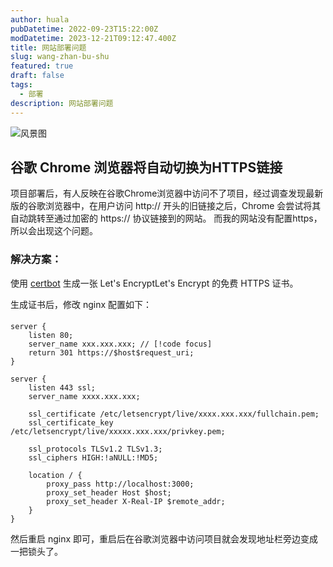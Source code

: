 ```yaml
---
author: huala
pubDatetime: 2022-09-23T15:22:00Z
modDatetime: 2023-12-21T09:12:47.400Z
title: 网站部署问题
slug: wang-zhan-bu-shu
featured: true
draft: false
tags:
  - 部署
description: 网站部署问题
---
```


![风景图](@assets/images/posts/image.webp)

## 谷歌 Chrome 浏览器将自动切换为HTTPS链接

项目部署后，有人反映在谷歌Chrome浏览器中访问不了项目，经过调查发现最新版的谷歌浏览器中，在用户访问 http:// 开头的旧链接之后，Chrome 会尝试将其自动跳转至通过加密的 https:// 协议链接到的网站。
而我的网站没有配置https，所以会出现这个问题。

### 解决方案：

使用 [certbot](https://certbot.eff.org) 生成一张 Let's EncryptLet's Encrypt 的免费 HTTPS 证书。

生成证书后，修改 nginx 配置如下：

####

```ssh-config
server {
    listen 80;
    server_name xxx.xxx.xxx; // [!code focus]
    return 301 https://$host$request_uri;
}

server {
    listen 443 ssl;
    server_name xxxx.xxx.xxx;

    ssl_certificate /etc/letsencrypt/live/xxxx.xxx.xxx/fullchain.pem;
    ssl_certificate_key /etc/letsencrypt/live/xxxxx.xxx.xxx/privkey.pem;

    ssl_protocols TLSv1.2 TLSv1.3;
    ssl_ciphers HIGH:!aNULL:!MD5;

    location / {
        proxy_pass http://localhost:3000;
        proxy_set_header Host $host;
        proxy_set_header X-Real-IP $remote_addr;
    }
}
```

然后重启 nginx 即可，重启后在谷歌浏览器中访问项目就会发现地址栏旁边变成一把锁头了。
